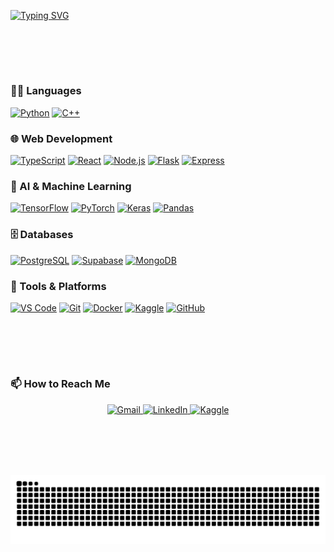 <meta name="description" content="zeeshan's github profile">

<!-- Typing Animation -->
[![Typing SVG](https://readme-typing-svg.herokuapp.com?color=9EFF00&size=35&center=true&vCenter=true&width=1000&lines=Hi%2C+I'm+zeeshan;I'm+an+aspiring+AI+engineer;welcome!++%E3%83%84)](https://git.io/typing-svg)

<br><br>
---

### 👨‍💻 Languages  
<a href="#"><img height="30" src="https://cdn.jsdelivr.net/gh/devicons/devicon/icons/python/python-original.svg" alt="Python"/></a>
<a href="#"><img height="30" src="https://cdn.jsdelivr.net/gh/devicons/devicon/icons/cplusplus/cplusplus-original.svg" alt="C++"/></a>

### 🌐 Web Development  
<a href="#"><img height="30" src="https://cdn.jsdelivr.net/gh/devicons/devicon/icons/typescript/typescript-original.svg" alt="TypeScript"/></a>
<a href="#"><img height="30" src="https://cdn.jsdelivr.net/gh/devicons/devicon/icons/react/react-original.svg" alt="React"/></a>
<a href="#"><img height="30" src="https://cdn.jsdelivr.net/gh/devicons/devicon/icons/nodejs/nodejs-original.svg" alt="Node.js"/></a>
<a href="#"><img height="30" src="https://cdn.jsdelivr.net/gh/devicons/devicon/icons/flask/flask-original.svg" alt="Flask"/></a>
<a href="#"><img height="30" src="https://cdn.jsdelivr.net/gh/devicons/devicon/icons/express/express-original.svg" alt="Express"/></a>

### 🤖 AI & Machine Learning  
<a href="#"><img height="30" src="https://cdn.jsdelivr.net/gh/devicons/devicon/icons/tensorflow/tensorflow-original.svg" alt="TensorFlow"/></a>
<a href="#"><img height="30" src="https://cdn.jsdelivr.net/gh/devicons/devicon/icons/pytorch/pytorch-original.svg" alt="PyTorch"/></a>
<a href="#"><img height="30" src="https://cdn.jsdelivr.net/gh/devicons/devicon/icons/keras/keras-original.svg" alt="Keras"/></a>
<a href="#"><img height="30" src="https://cdn.jsdelivr.net/gh/devicons/devicon/icons/pandas/pandas-original.svg" alt="Pandas"/></a>

### 🗄 Databases
<a href="#"><img height="30" src="https://cdn.jsdelivr.net/gh/devicons/devicon/icons/postgresql/postgresql-original.svg" alt="PostgreSQL"/></a>
<a href="#"><img height="30" src="https://cdn.jsdelivr.net/gh/devicons/devicon/icons/supabase/supabase-original.svg" alt="Supabase"/></a>
<a href="#"><img height="30" src="https://cdn.jsdelivr.net/gh/devicons/devicon/icons/mongodb/mongodb-original.svg" alt="MongoDB"/></a>

### 🧰 Tools & Platforms  
<a href="#"><img height="30" src="https://cdn.jsdelivr.net/gh/devicons/devicon/icons/vscode/vscode-original.svg" alt="VS Code"/></a>
<a href="#"><img height="30" src="https://cdn.jsdelivr.net/gh/devicons/devicon/icons/git/git-original.svg" alt="Git"/></a>
<a href="#"><img height="30" src="https://cdn.jsdelivr.net/gh/devicons/devicon/icons/docker/docker-original.svg" alt="Docker"/></a>
<a href="#"><img height="30" src="https://cdn.jsdelivr.net/gh/devicons/devicon/icons/kaggle/kaggle-original.svg" alt="Kaggle"/></a>
<a href="#"><img height="30" src="https://cdn.jsdelivr.net/gh/devicons/devicon/icons/github/github-original.svg" alt="GitHub"/></a>

<br><br>
---

### 📫 How to Reach Me

<p align="center">
  <a href="mailto:zawan.bese24seecs@seecs.edu.pk">
    <img src="https://img.shields.io/badge/Gmail-D14836?style=for-the-badge&logo=gmail&logoColor=white" alt="Gmail">
  </a>
  <a href="https://www.linkedin.com/in/zeeshanhxider/">
    <img src="https://img.shields.io/badge/LinkedIn-0077B5?style=for-the-badge&logo=linkedin&logoColor=white" alt="LinkedIn">
  </a>
  <a href="https://www.kaggle.com/zeeshanhxider">
    <img src="https://img.shields.io/badge/Kaggle-20BEFF?style=for-the-badge&logo=kaggle&logoColor=white" alt="Kaggle">
  </a>
</p>

<br><br>
---

<!-- Snake Animation -->
<p align="center">
  <img src="https://raw.githubusercontent.com/zeeshanhxider/zeeshanhxider/output/github-snake.svg" alt="snake animation" />
</p>
